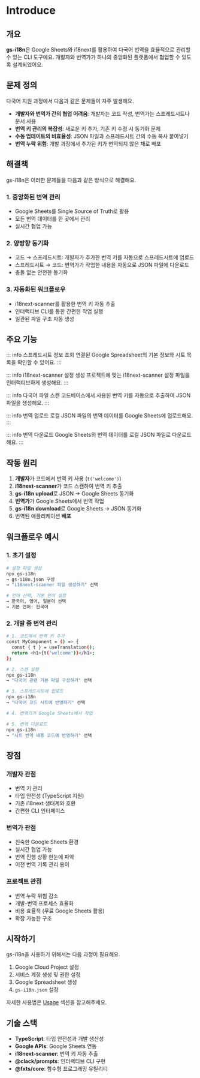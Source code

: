 # Introduce

## 개요

**gs-i18n**은 Google Sheets와 i18next를 활용하여 다국어 번역을 효율적으로 관리할 수 있는 CLI 도구에요. 개발자와 번역가가 하나의 중앙화된 플랫폼에서 협업할 수 있도록 설계되었어요.

## 문제 정의

다국어 지원 과정에서 다음과 같은 문제들이 자주 발생해요.

- **개발자와 번역가 간의 협업 어려움**: 개발자는 코드 작성, 번역가는 스프레드시트나 문서 사용
- **번역 키 관리의 복잡성**: 새로운 키 추가, 기존 키 수정 시 동기화 문제
- **수동 업데이트의 비효율성**: JSON 파일과 스프레드시트 간의 수동 복사 붙여넣기
- **번역 누락 위험**: 개발 과정에서 추가된 키가 번역되지 않은 채로 배포

## 해결책

gs-i18n은 이러한 문제들을 다음과 같은 방식으로 해결해요.

### 1. 중앙화된 번역 관리

- Google Sheets를 Single Source of Truth로 활용
- 모든 번역 데이터를 한 곳에서 관리
- 실시간 협업 가능

### 2. 양방향 동기화

- 코드 → 스프레드시트: 개발자가 추가한 번역 키를 자동으로 스프레드시트에 업로드
- 스프레드시트 → 코드: 번역가가 작업한 내용을 자동으로 JSON 파일에 다운로드
- 충돌 없는 안전한 동기화

### 3. 자동화된 워크플로우

- i18next-scanner를 활용한 번역 키 자동 추출
- 인터랙티브 CLI를 통한 간편한 작업 실행
- 일관된 파일 구조 자동 생성

## 주요 기능

::: info 스프레드시트 정보 조회
연결된 Google Spreadsheet의 기본 정보와 시트 목록을 확인할 수 있어요.
:::

::: info i18next-scanner 설정 생성
프로젝트에 맞는 i18next-scanner 설정 파일을 인터랙티브하게 생성해요.
:::

::: info 다국어 파일 스캔
코드베이스에서 사용된 번역 키를 자동으로 추출하여 JSON 파일을 생성해요.
:::

::: info 번역 업로드
로컬 JSON 파일의 번역 데이터를 Google Sheets에 업로드해요.
:::

::: info 번역 다운로드
Google Sheets의 번역 데이터를 로컬 JSON 파일로 다운로드해요.
:::

## 작동 원리

1. **개발자**가 코드에서 번역 키 사용 (`t('welcome')`)
2. **i18next-scanner**가 코드 스캔하여 번역 키 추출
3. **gs-i18n upload**로 JSON → Google Sheets 동기화
4. **번역가**가 Google Sheets에서 번역 작업
5. **gs-i18n download**로 Google Sheets → JSON 동기화
6. 번역된 애플리케이션 **배포**

## 워크플로우 예시

### 1. 초기 설정

```bash
# 설정 파일 생성
npx gs-i18n
→ gs-i18n.json 구성
→ "i18next-scanner 파일 생성하기" 선택

# 언어 선택, 기본 언어 설정
→ 한국어, 영어, 일본어 선택
→ 기본 언어: 한국어
```

### 2. 개발 중 번역 관리

```bash
# 1. 코드에서 번역 키 추가
const MyComponent = () => {
  const { t } = useTranslation();
  return <h1>{t('welcome')}</h1>;
};

# 2. 스캔 실행
npx gs-i18n
→ "다국어 관련 기본 파일 구성하기" 선택

# 3. 스프레드시트에 업로드
npx gs-i18n
→ "다국어 코드 시트에 반영하기" 선택

# 4. 번역가가 Google Sheets에서 작업

# 5. 번역 다운로드
npx gs-i18n
→ "시트 번역 내용 코드에 반영하기" 선택
```

## 장점

### 개발자 관점

- 번역 키 관리
- 타입 안전성 (TypeScript 지원)
- 기존 i18next 생태계와 호환
- 간편한 CLI 인터페이스

### 번역가 관점

- 친숙한 Google Sheets 환경
- 실시간 협업 가능
- 번역 진행 상황 한눈에 파악
- 이전 번역 기록 관리 용이

### 프로젝트 관점

- 번역 누락 위험 감소
- 개발-번역 프로세스 효율화
- 비용 효율적 (무료 Google Sheets 활용)
- 확장 가능한 구조

## 시작하기

gs-i18n을 사용하기 위해서는 다음 과정이 필요해요.

1. Google Cloud Project 설정
2. 서비스 계정 생성 및 권한 설정
3. Google Spreadsheet 생성
4. `gs-i18n.json` 설정

자세한 사용법은 [Usage](/usage) 섹션을 참고해주세요.

## 기술 스택

- **TypeScript**: 타입 안전성과 개발 생산성
- **Google APIs**: Google Sheets 연동
- **i18next-scanner**: 번역 키 자동 추출
- **@clack/prompts**: 인터랙티브 CLI 구현
- **@fxts/core**: 함수형 프로그래밍 유틸리티
